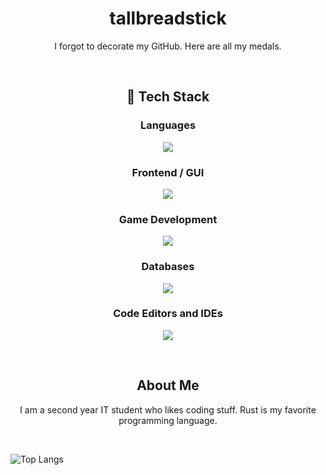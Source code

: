 <h1 align="center"><strong>tallbreadstick</strong></h1>
<p align="center">I forgot to decorate my GitHub. Here are all my medals.</p>

<br>
<h2 align="center">🚀 Tech Stack</h2>
<h3 align="center">Languages</h3>
<p align="center">
  <a href="https://skillicons.dev">
    <img src="https://go-skill-icons.vercel.app/api/icons?i=java,javascript,rust,kotlin"/>
  </a>
</p>
<h3 align="center">Frontend / GUI</h3>
<p align="center">
  <a href="https://skillicons.dev">
    <img src="https://go-skill-icons.vercel.app/api/icons?i=solidjs,tauri,jetpackcompose"/>
  </a>
</p>
<h3 align="center">Game Development</h3>
<p align="center">
  <a href="https://skillicons.dev">
    <img src="https://go-skill-icons.vercel.app/api/icons?i=godot,bevy"/>
  </a>
</p>
<h3 align="center">Databases</h3>
<p align="center">
  <a href="https://skillicons.dev">
    <img src="https://go-skill-icons.vercel.app/api/icons?i=postgresql"/>
  </a>
</p>
<h3 align="center">Code Editors and IDEs</h3>
<p align="center">
  <a href="https://skillicons.dev">
    <img src="https://go-skill-icons.vercel.app/api/icons?i=idea,vscode,androidstudio"/>
  </a>
</p>
<br>

<h2 align="center">About Me</h2>

<p align="center">I am a second year IT student who likes coding stuff. Rust is my favorite programming language.</p>
<br>

<!--- ![tallbreadstick's GitHub stats](https://github-readme-stats.vercel.app/api?username=tallbreadstick&show_icons=true&theme=vue-dark&bg_color=001A0C&border_radius=9.0&text_color=FFE372) --->
![Top Langs](https://github-readme-stats.vercel.app/api/top-langs/?username=tallbreadstick&layout=donut&theme=vue-dark&bg_color=001A0C&border_radius=9.0&text_color=FFE372)

<!---
damascussteel21/damascussteel21 is a ✨ special ✨ repository because its `README.md` (this file) appears on your GitHub profile.
You can click the Preview link to take a look at your changes.
--->
